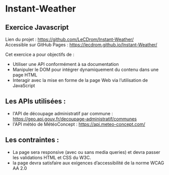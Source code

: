 # Instant-Weather
## Exercice Javascript

Lien du projet : https://github.com/LeCDrom/Instant-Weather/  
Accessible sur GitHub Pages : https://lecdrom.github.io/Instant-Weather/

Cet exercice a pour objectifs de :

-	Utiliser une API conformément à sa documentation
-	Manipuler le DOM pour intégrer dynamiquement du contenu dans une page HTML
-	Interagir avec la mise en forme de la page Web via l’utilisation de JavaScript

## Les APIs utilisées :
- l'API de découpage administratif par commune : https://geo.api.gouv.fr/decoupage-administratif/communes
- l'API météo de MétéoConcept : https://api.meteo-concept.com/

## Les contraintes :
- La page sera responsive (avec ou sans media queries) et devra passer les validations HTML et CSS du W3C.
- la page devra satisfaire aux exigences d’accessibilité de la norme WCAG AA 2.0

